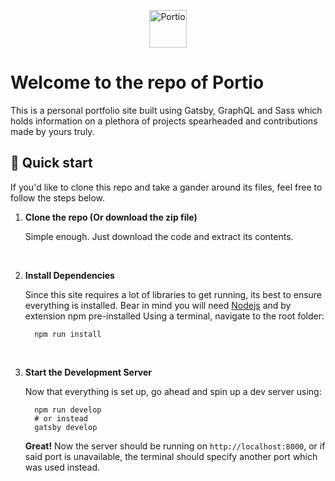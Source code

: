 <p align="center">
  <a href="https://www.gatsbyjs.com">
    <img alt="Portio" src="./static/logo.png" width="60" />
  </a>
</p>

# Welcome to the repo of Portio

This is a personal portfolio site built using Gatsby, GraphQL and Sass which holds information on a plethora of projects spearheaded and contributions made by yours truly. 

## 🚀 Quick start

If you'd like to clone this repo and take a gander around its files, feel free to follow the steps below.

1. **Clone the repo (Or download the zip file)**

    Simple enough. Just download the code and extract its contents.
  <br>
  
2. **Install Dependencies**

    Since this site requires a lot of libraries to get running, its best to ensure everything is installed. Bear in mind you will need [Nodejs](https://nodejs.org/en/) and by extension npm pre-installed 
    Using a terminal, navigate to the root folder:
    ```shell
      npm run install
    ```
    <br>
3. **Start the Development Server**

    Now that everything is set up, go ahead and spin up a dev server using:
    ```shell
      npm run develop
      # or instead
      gatsby develop
    ```
    **Great!** Now the server should be running on `http://localhost:8000`, or if said port is unavailable, the terminal should specify another port which was used instead.

